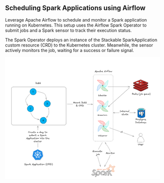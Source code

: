 ## Scheduling Spark Applications using Airflow

Leverage Apache Airflow to schedule and monitor a Spark application running on Kubernetes. This setup uses the Airflow Spark Operator to submit jobs and a Spark sensor to track their execution status.

The Spark Operator deploys an instance of the Stackable SparkApplication custom resource (CRD) to the Kubernetes cluster. Meanwhile, the sensor actively monitors the job, waiting for a success or failure signal.

![Airflow and Spark](./airflow.png)
